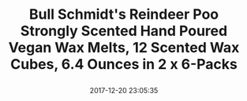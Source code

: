 ---
title: > #shorten me
  Bull Schmidt's Reindeer Poo Strongly Scented Hand Poured Vegan Wax Melts, 12 Scented Wax Cubes, 6.4 Ounces in 2 x 6-Packs
name: >
  Bull Schmidt's Reindeer Poo Strongly Scented Hand Poured Vegan Wax Melts, 12 Scented Wax Cubes, 6.4 Ounces in 2 x 6-Packs
date: "2017-12-20 23:05:35"
buy_now: "https://www.amazon.com/Bull-Schmidts-Reindeer-Strongly-Scented/dp/B01LXT3VL2?SubscriptionId=AKIAIA5RBQIWQVTCUEUQ&tag=coldcutdeals-20&linkCode=xm2&camp=2025&creative=165953&creativeASIN=B01LXT3VL2"
description_markdown: >-

  - Soy wax burns cleaner and cooler, and it is even washable with just soap and warm water!

  - This soy-based product was created using sustainable methods and materials. The components used to make this product are vegan. Candlecopia does not use animal products or products derived from animals. We know you care about our planet and its inhabitants. So do we.

  - Loaded with scent to the absolute maximum recommended level for intense fragrance throw


tweet_id_str: "943618409119535106"
price: "$9.25"
list_price: ""
deal_price: ""
you_save: ""
asin: "B01LXT3VL2"
image: "https://images-na.ssl-images-amazon.com/images/I/51raEsR43oL.jpg"
---